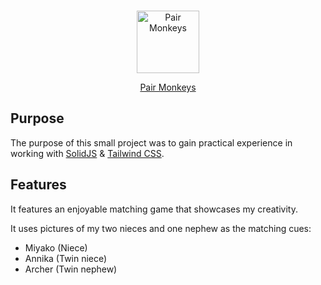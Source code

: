 <br>
<p align="center">
<a href="https://pair-monkeys.vercel.app" target="_blank">
<img src="https://pair-monkeys.vercel.app/assets/favicon-1669ee56.png" alt="Pair Monkeys" height="100" width="100"/>
</a>
</p>

<p align="center">
  <a href="https://pair-monkeys.vercel.app" target="_blank">Pair Monkeys</a>
</p>

## Purpose
The purpose of this small project was to gain practical experience in working with [SolidJS](https://www.solidjs.com/) & [Tailwind CSS](https://tailwindcss.com/).

## Features
It features an enjoyable matching game that showcases my creativity.

It uses pictures of my two nieces and one nephew as the matching cues:
- Miyako (Niece)
- Annika (Twin niece)
- Archer (Twin nephew)
